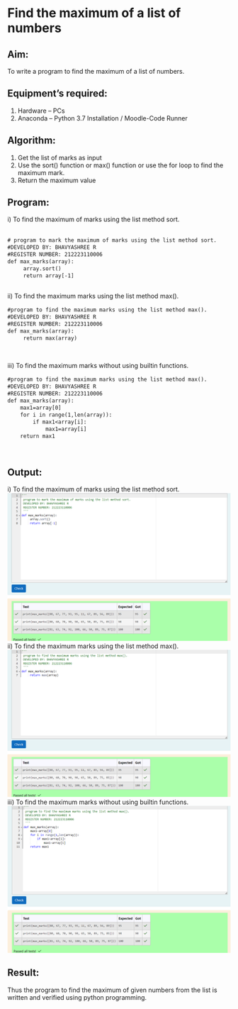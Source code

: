 # Find the maximum of a list of numbers
## Aim:
To write a program to find the maximum of a list of numbers.
## Equipment’s required:
1.	Hardware – PCs
2.	Anaconda – Python 3.7 Installation / Moodle-Code Runner
## Algorithm:
1.	Get the list of marks as input
2.	Use the sort() function or max() function or use the for loop to find the maximum mark.
3.	Return the maximum value
## Program:

i)	 To find the maximum of marks using the list method sort.
```

# program to mark the maximum of marks using the list method sort.
#DEVELOPED BY: BHAVYASHREE R
#REGISTER NUMBER: 212223110006 
def max_marks(array):
     array.sort()
     return array[-1]


```

ii)	 To find the maximum marks using the list method max().
```
#program to find the maximum marks using the list method max().
#DEVELOPED BY: BHAVYASHREE R
#REGISTER NUMBER: 212223110006
def max_marks(array):
     return max(array)



```

iii)  To find the maximum marks without using builtin functions.
```
#program to find the maximum marks using the list method max().
#DEVELOPED BY: BHAVYASHREE R
#REGISTER NUMBER: 212223110006
def max_marks(array):
    max1=array[0]
    for i in range(1,len(array)):
        if max1<array[i]:
            max1=array[i]
    return max1



```



## Output:
i)	To find the maximum of marks using the list method sort.
![alt text](<Screenshot 2024-04-15 190512.png>)
ii)	 To find the maximum marks using the list method max().
![alt text](<Screenshot 2024-04-15 190621.png>)
iii)  To find the maximum marks without using builtin functions.
![alt text](<Screenshot 2024-04-15 190729.png>)
## Result:
Thus the program to find the maximum of given numbers from the list is written and verified using python programming.
